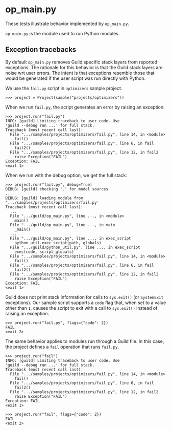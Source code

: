 # op_main.py

These tests illustrate behavior implemented by `op_main.py`.

`op_main.py` is the module used to run Python modules.

## Exception tracebacks

By default `op_main.py` removes Guild specific stack layers from
reported exceptions. The rationale for this behavior is that the Guild
stack layers are noise wrt user errors. The intent is that exceptions
resemble those that would be generated if the user script was run
directly with Python.

We use the `fail.py` script in `optimizers` sample project.

    >>> project = Project(sample("projects/optimizers"))

When we run `fail.py`, the script generates an error by raising an
exception.

    >>> project.run("fail.py")
    INFO: [guild] Limiting traceback to user code. Use
    'guild --debug run ...' for full stack.
    Traceback (most recent call last):
      File ".../samples/projects/optimizers/fail.py", line 14, in <module>
        fail()
      File ".../samples/projects/optimizers/fail.py", line 6, in fail
        fail2()
      File ".../samples/projects/optimizers/fail.py", line 12, in fail2
        raise Exception("FAIL")
    Exception: FAIL
    <exit 1>

When we run with the debug option, we get the full stack:

    >>> project.run("fail.py", debug=True)
    DEBUG: [guild] checking '.' for model sources
    ...
    DEBUG: [guild] loading module from '.../samples/projects/optimizers/fail.py'
    Traceback (most recent call last):
      ...
      File ".../guild/op_main.py", line ..., in <module>
        main()
      File ".../guild/op_main.py", line ..., in main
        _main()
      ...
      File ".../guild/op_main.py", line ..., in exec_script
        python_util.exec_script(path, globals)
      File ".../guild/python_util.py", line ..., in exec_script
        exec(code, script_globals)
      File ".../samples/projects/optimizers/fail.py", line 14, in <module>
        fail()
      File ".../samples/projects/optimizers/fail.py", line 6, in fail
        fail2()
      File ".../samples/projects/optimizers/fail.py", line 12, in fail2
        raise Exception("FAIL")
    Exception: FAIL
    <exit 1>

Guild does not print stack information for calls to `sys.exit()` (or
`SystemExit` exceptions). Our sample script supports a `code` flag
that, when set to a value other than `1`, causes the script to exit
with a call to `sys.exit()` instead of raising an exception.

    >>> project.run("fail.py", flags={"code": 2})
    FAIL
    <exit 2>

The same behavior applies to modules run through a Guild file. In this
case, the project defines a `fail` operation that runs `fail.py`.

    >>> project.run("fail")
    INFO: [guild] Limiting traceback to user code. Use
    'guild --debug run ...' for full stack.
    Traceback (most recent call last):
      File ".../samples/projects/optimizers/fail.py", line 14, in <module>
        fail()
      File ".../samples/projects/optimizers/fail.py", line 6, in fail
        fail2()
      File ".../samples/projects/optimizers/fail.py", line 12, in fail2
        raise Exception("FAIL")
    Exception: FAIL
    <exit 1>

    >>> project.run("fail", flags={"code": 2})
    FAIL
    <exit 2>
